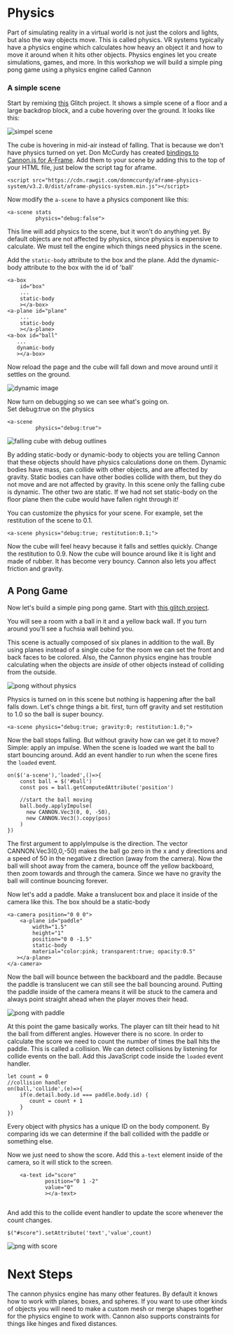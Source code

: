 # Physics

Part of simulating reality in a virtual world is not just the colors and lights, but also the way objects move. This is called physics.  VR systems typically have a physics engine which calculates how heavy an object it and how to move it around when it hits other objects.  Physics engines let you create simulations, games, and more. In this workshop we will build a simple ping pong game using a physics engine called Cannon


### A simple scene

Start by remixing [this]() Glitch project. It shows a simple scene of a floor and a large backdrop block, and a cube hovering over the ground. It looks like this:

![simpel scene](images/simple-scene.png)

The cube is hovering in mid-air instead of falling. That is because we don't have physics turned on yet.  Don McCurdy has created [bindings to Cannon.js for A-Frame](https://github.com/donmccurdy/aframe-physics-system). Add them to your scene by adding this to the top of your HTML file, just below the script tag for aframe.

```
<script src="https://cdn.rawgit.com/donmccurdy/aframe-physics-system/v3.2.0/dist/aframe-physics-system.min.js"></script>

```

Now modify the `a-scene` to have a physics component like this:

```
<a-scene stats
         physics="debug:false">      
```

This line will add physics to the scene, but it won't do anything yet. By default objects are not affected by physics,
since physics is expensive to calculate. We must tell the
engine which things need physics in the scene.

Add the `static-body` attribute to the box and the plane.
Add the dynamic-body attribute to the box with the id of 'ball'


```
<a-box
    id="box"
    ...
    static-body
    ></a-box>   
<a-plane id="plane"
    ...
    static-body
    ></a-plane>
<a-box id="ball"
   ...
   dynamic-body
   ></a-box>

```

Now reload the page and the cube will fall down and move around until it settles on the ground.

![dynamic image](images/cube-falling.png)

Now turn on debugging so we can see what's going on.  
Set debug:true on the physics

```
<a-scene
         physics="debug:true">      
```

![falling cube with debug outlines](images/falling-with-debug.png)


By adding static-body or dynamic-body to objects you are telling
Cannon that these objects should have physics calculations done on them.  Dynamic bodies have mass, can collide with other objects, and are affected by gravity.  Static bodies can have other bodies collide with them, but they do not move and are not affected by gravity.  In this scene only the falling cube is dynamic. The other two are static. If we had not set static-body on the floor plane then the cube would have fallen right through it!


You can customize the physics for your scene. For example, set the restitution of the scene to 0.1.

```
<a-scene physics="debug:true; restitution:0.1;">      
```

Now the cube will feel heavy because it falls and settles quickly.  Change the restitution to 0.9. Now the cube will bounce around like it is light and made of rubber. It has become very bouncy.  Cannon also lets you affect friction and gravity.

## A Pong Game


Now let's build a simple ping pong game.  Start with [this glitch project](https://webxr-workshop-physics2.glitch.me/).

You will see a room with a ball in it and a yellow back wall. If you turn around you'll see a fuchsia wall behind you.

This scene is actually composed of six planes in addition to the wall. By using planes instead of a single cube for the room we can set the front and back faces to be colored. Also, the Cannon physics engine has trouble calculating when the objects are *inside* of other objects instead of colliding from the outside.

![pong without physics](images/pong-no-physics.png)

Physics is turned on in this scene but nothing is happening after the ball falls down.  Let's chnge things a bit. first, turn off gravity and set restitution to 1.0 so the ball is super bouncy.

```
<a-scene physics="debug:true; gravity:0; restitution:1.0;">
 ```

Now the ball stops falling. But without gravity how can we get it to move? Simple: apply an impulse.    When the scene is loaded we want the ball to start bouncing around. Add an event handler to run when the scene fires the `loaded` event.
```
on($('a-scene'),'loaded',()=>{
    const ball = $('#ball')
    const pos = ball.getComputedAttribute('position')

    //start the ball moving
    ball.body.applyImpulse(
      new CANNON.Vec3(0, 0, -50),
      new CANNON.Vec3().copy(pos)
    )
})
```


The first argument to applyImpulse is the direction. The vector CANNON.Vec3(0,0,-50) makes the ball go zero in the x and y directions and a speed of 50 in the negative z direction (away from the camera). Now the ball will shoot away from the camera, bounce off the yellow backboard, then zoom towards and through the camera. Since we have no gravity the ball will continue bouncing forever.

Now let's add a paddle. Make a translucent box and place it  inside of the camera like this. The box should be a static-body

```
<a-camera position="0 0 0">
    <a-plane id="paddle"
        width="1.5"
        height="1"
        position="0 0 -1.5"
        static-body
        material="color:pink; transparent:true; opacity:0.5"
   ></a-plane>
</a-camera>
```

Now the ball will bounce between the backboard and the paddle. Because the paddle is translucent we can still see the ball bouncing around. Putting the paddle inside of the camera means it will be *stuck* to the camera and always point straight ahead when the player moves their head.


![pong with paddle](images/pong-with-paddle.png)

At this point the game basically works. The player can tilt their head to hit the ball from different angles. However there is no score. In order to calculate the score we need to count the number of times the ball hits the paddle.  This is called a collision. We can detect collisions by listening for collide events on the ball. Add this JavaScript code inside the `loaded` event handler.

```
let count = 0
//collision handler
on(ball,'collide',(e)=>{
    if(e.detail.body.id === paddle.body.id) {
       count = count + 1
    }
})
```

Every object with physics has a unique ID on the body component. By comparing ids we can determine if the ball collided with the paddle or something else.


Now we just need to show the score. Add this `a-text` element inside of the camera, so it will stick to the screen.

```
    <a-text id="score"
            position="0 1 -2"
            value="0"
            ></a-text>


```
And add this to the collide event handler to update the score
whenever the count changes.

```
$("#score").setAttribute('text','value',count)
```

![png with score](images/pong-with-score.png)

# Next Steps

The cannon physics engine has many other features. By default it knows how to work with planes, boxes, and spheres. If you want to use other kinds of objects you will need to make a custom mesh or merge shapes together for the physics engine to work with. Cannon also supports constraints for things like hinges and fixed distances.
